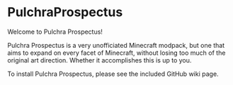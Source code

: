 # PulchraProspectus

Welcome to Pulchra Prospectus!

Pulchra Prospectus is a very unofficiated Minecraft modpack, but one that aims to expand on every facet of Minecraft, without losing too much of the original art direction. Whether it accomplishes this is up to you.

To install Pulchra Prospectus, please see the included GitHub wiki page.
